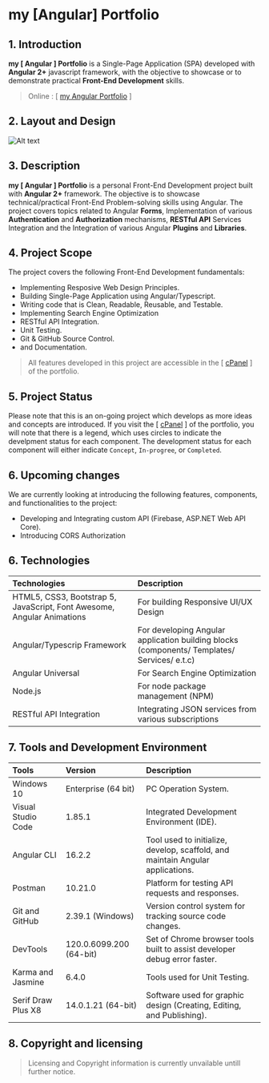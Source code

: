 
# my [Angular] Portfolio


## 1. Introduction
**my [ Angular ] Portfolio** is a Single-Page Application (SPA) developed with **Angular 2+** javascript framework, with the objective to showcase or to demonstrate practical __Front-End Development__ skills.

> Online :  [  [my Angular Portfolio](https://myrecentprojects.co.za/ "my [ Angular Portfolio ]") ]

## 2. Layout and Design

![Alt text](App.png)

## 3. Description

__my [ Angular ] Portfolio__ is a personal Front-End Development project built with **Angular 2+** framework. The objective is to showcase technical/practical Front-End Problem-solving skills using Angular. The project covers topics related to Angular **Forms**, Implementation of various **Authentication** and **Authorization** mechanisms, **RESTful API** Services Integration and the  Integration of various Angular **Plugins** and **Libraries**.

## 4. Project Scope

The project covers the following Front-End Development fundamentals:

- Implementing Resposive Web Design Principles.
- Building Single-Page Application using Angular/Typescript.
- Writing code that is Clean, Readable, Reusable, and Testable.
- Implementing Search Engine Optimization
- RESTful API Integration.
- Unit Testing.
- Git & GitHub Source Control.
- and Documentation.


> All features developed in this project are accessible in the [ [cPanel](https://myrecentprojects.co.za/cpanel/ "Portfolio cPanel") ]  of the portfolio.

## 5. Project Status

Please note that this is an on-going project which develops as more ideas and concepts are introduced. If you visit the [ [cPanel](https://myrecentprojects.co.za/cpanel/ "Portfolio cPanel") ]  of the portfolio, you will note that there is a legend, which uses circles to indicate the develpment status for each component. The development status for each component will either indicate `Concept`, `In-progree`, or `Completed`.

## 6. Upcoming changes

We are currently looking at introducing the following features, components, and functionalities to the project:

- Developing and Integrating custom API (Firebase, ASP.NET Web API Core).
- Introducing CORS Authorization


## 6. Technologies

| Technologies                                        | Description 
|:--                                                  |:---
| HTML5, CSS3, Bootstrap 5, JavaScript, Font Awesome, Angular Animations      | For building Responsive UI/UX Design  |
| Angular/Typescrip Framework      | For developing Angular application building blocks (components/ Templates/ Services/ e.t.c)  |
| Angular Universal     | For Search Engine Optimization  |
| Node.js     | For node package management (NPM)  |
| RESTful API Integration     | Integrating JSON services from various subscriptions |

## 7. Tools and Development Environment

| Tools                              | Version                   | Description 
|:--                                |:---                       |:---
| Windows 10                        | Enterprise (64 bit)       | PC Operation System.  |
| Visual Studio Code                | 1.85.1                    | Integrated Development Environment (IDE).|
| Angular CLI                       | 16.2.2                    | Tool used to initialize, develop, scaffold, and maintain Angular applications.|
| Postman                           | 10.21.0                   | Platform for testing API requests and responses. |
| Git and GitHub                    | 2.39.1 (Windows)          | Version control system for tracking source code changes. |
| DevTools                          | 120.0.6099.200 (64-bit)   | Set of Chrome browser tools built to assist developer debug error faster. |
| Karma and Jasmine                 | 6.4.0                     | Tools used for Unit Testing. |
| Serif Draw Plus X8                      | 14.0.1.21 (64-bit)        | Software used for graphic design (Creating, Editing, and Publishing). |

## 8. Copyright and licensing

> Licensing and Copyright information is currently unvailable untill further notice.